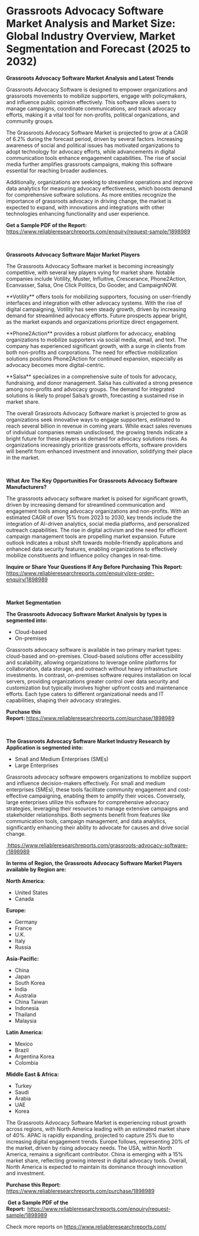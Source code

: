 <p><h1>Grassroots Advocacy Software Market Analysis and Market Size: Global Industry Overview, Market Segmentation and Forecast (2025 to 2032)</h1></p><p><strong>Grassroots Advocacy Software Market Analysis and Latest Trends</strong></p>
<p><p>Grassroots Advocacy Software is designed to empower organizations and grassroots movements to mobilize supporters, engage with policymakers, and influence public opinion effectively. This software allows users to manage campaigns, coordinate communications, and track advocacy efforts, making it a vital tool for non-profits, political organizations, and community groups.</p><p>The Grassroots Advocacy Software Market is projected to grow at a CAGR of 6.2% during the forecast period, driven by several factors. Increasing awareness of social and political issues has motivated organizations to adopt technology for advocacy efforts, while advancements in digital communication tools enhance engagement capabilities. The rise of social media further amplifies grassroots campaigns, making this software essential for reaching broader audiences. </p><p>Additionally, organizations are seeking to streamline operations and improve data analytics for measuring advocacy effectiveness, which boosts demand for comprehensive software solutions. As more entities recognize the importance of grassroots advocacy in driving change, the market is expected to expand, with innovations and integrations with other technologies enhancing functionality and user experience.</p></p>
<p><strong>Get a Sample PDF of the Report:&nbsp;</strong> <a href="https://www.reliableresearchreports.com/enquiry/request-sample/1898989?utm_campaign=2267&utm_medium=2&utm_source=Github&utm_content=ia&utm_term=09032025&utm_id=grassroots-advocacy-software">https://www.reliableresearchreports.com/enquiry/request-sample/1898989</a></p>
<p>&nbsp;</p>
<p><strong>Grassroots Advocacy Software Major Market Players</strong></p>
<p><p>The Grassroots Advocacy Software market is becoming increasingly competitive, with several key players vying for market share. Notable companies include Votility, Muster, Influitive, Crescerance, Phone2Action, Ecanvasser, Salsa, One Click Politics, Do Gooder, and CampaignNOW. </p><p>**Votility** offers tools for mobilizing supporters, focusing on user-friendly interfaces and integration with other advocacy systems. With the rise of digital campaigning, Votility has seen steady growth, driven by increasing demand for streamlined advocacy efforts. Future prospects appear bright, as the market expands and organizations prioritize direct engagement.</p><p>**Phone2Action** provides a robust platform for advocacy, enabling organizations to mobilize supporters via social media, email, and text. The company has experienced significant growth, with a surge in clients from both non-profits and corporations. The need for effective mobilization solutions positions Phone2Action for continued expansion, especially as advocacy becomes more digital-centric.</p><p>**Salsa** specializes in a comprehensive suite of tools for advocacy, fundraising, and donor management. Salsa has cultivated a strong presence among non-profits and advocacy groups. The demand for integrated solutions is likely to propel Salsa’s growth, forecasting a sustained rise in market share.</p><p>The overall Grassroots Advocacy Software market is projected to grow as organizations seek innovative ways to engage supporters, estimated to reach several billion in revenue in coming years. While exact sales revenues of individual companies remain undisclosed, the growing trends indicate a bright future for these players as demand for advocacy solutions rises. As organizations increasingly prioritize grassroots efforts, software providers will benefit from enhanced investment and innovation, solidifying their place in the market.</p></p>
<p>&nbsp;</p>
<p><strong>What Are The Key Opportunities For Grassroots Advocacy Software Manufacturers?</strong></p>
<p><p>The grassroots advocacy software market is poised for significant growth, driven by increasing demand for streamlined communication and engagement tools among advocacy organizations and non-profits. With an estimated CAGR of over 15% from 2023 to 2030, key trends include the integration of AI-driven analytics, social media platforms, and personalized outreach capabilities. The rise in digital activism and the need for efficient campaign management tools are propelling market expansion. Future outlook indicates a robust shift towards mobile-friendly applications and enhanced data security features, enabling organizations to effectively mobilize constituents and influence policy changes in real-time.</p></p>
<p><strong>Inquire or Share Your Questions If Any Before Purchasing This Report:</strong> <a href="https://www.reliableresearchreports.com/enquiry/pre-order-enquiry/1898989?utm_campaign=2267&utm_medium=2&utm_source=Github&utm_content=ia&utm_term=09032025&utm_id=grassroots-advocacy-software">https://www.reliableresearchreports.com/enquiry/pre-order-enquiry/1898989</a></p>
<p>&nbsp;</p>
<p><strong>Market Segmentation</strong></p>
<p><strong>The Grassroots Advocacy Software Market Analysis by types is segmented into:</strong></p>
<p><ul><li>Cloud-based</li><li>On-premises</li></ul></p>
<p><p>Grassroots advocacy software is available in two primary market types: cloud-based and on-premises. Cloud-based solutions offer accessibility and scalability, allowing organizations to leverage online platforms for collaboration, data storage, and outreach without heavy infrastructure investments. In contrast, on-premises software requires installation on local servers, providing organizations greater control over data security and customization but typically involves higher upfront costs and maintenance efforts. Each type caters to different organizational needs and IT capabilities, shaping their advocacy strategies.</p></p>
<p><strong>Purchase this Report:&nbsp;</strong><a href="https://www.reliableresearchreports.com/purchase/1898989?utm_campaign=2267&utm_medium=2&utm_source=Github&utm_content=ia&utm_term=09032025&utm_id=grassroots-advocacy-software">https://www.reliableresearchreports.com/purchase/1898989</a></p>
<p>&nbsp;</p>
<p><strong>The Grassroots Advocacy Software Market Industry Research by Application is segmented into:</strong></p>
<p><ul><li>Small and Medium Enterprises (SMEs)</li><li>Large Enterprises</li></ul></p>
<p><p>Grassroots advocacy software empowers organizations to mobilize support and influence decision-makers effectively. For small and medium enterprises (SMEs), these tools facilitate community engagement and cost-effective campaigning, enabling them to amplify their voices. Conversely, large enterprises utilize this software for comprehensive advocacy strategies, leveraging their resources to manage extensive campaigns and stakeholder relationships. Both segments benefit from features like communication tools, campaign management, and data analytics, significantly enhancing their ability to advocate for causes and drive social change.</p></p>
<p><a href="https://www.reliableresearchreports.com/grassroots-advocacy-software-r1898989?utm_campaign=2267&utm_medium=2&utm_source=Github&utm_content=ia&utm_term=09032025&utm_id=grassroots-advocacy-software">&nbsp;https://www.reliableresearchreports.com/grassroots-advocacy-software-r1898989</a></p>
<p><strong>In terms of Region, the Grassroots Advocacy Software Market Players available by Region are:</strong></p>
<p>
    <p> <strong> North America: </strong>
        <ul>
            <li>United States</li>
            <li>Canada</li>
        </ul>
        </p> 
    <p> <strong> Europe: </strong>
        <ul>
            <li>Germany</li>
            <li>France</li>
            <li>U.K.</li>
            <li>Italy</li>
            <li>Russia</li>
        </ul>
        </p> 
    <p> <strong> Asia-Pacific: </strong>
        <ul>
            <li>China</li>
            <li>Japan</li>
            <li>South Korea</li>
            <li>India</li>
            <li>Australia</li>
            <li>China Taiwan</li>
            <li>Indonesia</li>
            <li>Thailand</li>
            <li>Malaysia</li>
        </ul>
        </p> 
    <p> <strong> Latin America: </strong>
        <ul>
            <li>Mexico</li>
            <li>Brazil</li>
            <li>Argentina Korea</li>
            <li>Colombia</li>
        </ul>
        </p> 
    <p> <strong> Middle East & Africa: </strong>
        <ul>
            <li>Turkey</li>
            <li>Saudi</li>
            <li>Arabia</li>
            <li>UAE</li>
            <li>Korea</li>
        </ul>
    </p>
    </p>
<p><p>The Grassroots Advocacy Software Market is experiencing robust growth across regions, with North America leading with an estimated market share of 40%. APAC is rapidly expanding, projected to capture 25% due to increasing digital engagement trends. Europe follows, representing 20% of the market, driven by rising advocacy needs. The USA, within North America, remains a significant contributor. China is emerging with a 15% market share, reflecting growing interest in digital advocacy tools. Overall, North America is expected to maintain its dominance through innovation and investment.</p></p>
<p><strong>Purchase this Report: </strong><a href="https://www.reliableresearchreports.com/purchase/1898989?utm_campaign=2267&utm_medium=2&utm_source=Github&utm_content=ia&utm_term=09032025&utm_id=grassroots-advocacy-software">https://www.reliableresearchreports.com/purchase/1898989</a></p>
<p>&nbsp;<strong>Get a Sample PDF of the Report:&nbsp;&nbsp;</strong><a href="https://www.reliableresearchreports.com/enquiry/request-sample/1898989?utm_campaign=2267&utm_medium=2&utm_source=Github&utm_content=ia&utm_term=09032025&utm_id=grassroots-advocacy-software">https://www.reliableresearchreports.com/enquiry/request-sample/1898989</a></p>
<p><strong></strong></p>
<p>Check more reports on <a href="https://www.reliableresearchreports.com/?utm_campaign=2267&utm_medium=2&utm_source=Github&utm_content=ia&utm_term=09032025&utm_id=grassroots-advocacy-software">https://www.reliableresearchreports.com/</a></p>